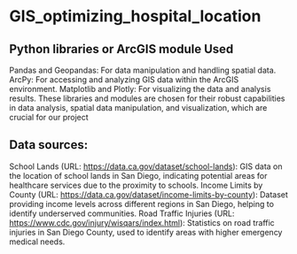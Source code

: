# GIS_optimizing_hospital_location


## Python libraries or ArcGIS module Used

Pandas and Geopandas: For data manipulation and handling spatial data.
ArcPy: For accessing and analyzing GIS data within the ArcGIS environment.
Matplotlib and Plotly: For visualizing the data and analysis results.
These libraries and modules are chosen for their robust capabilities in data analysis, spatial data manipulation, and visualization, which are crucial for our project


## Data sources:
School Lands (URL: https://data.ca.gov/dataset/school-lands): GIS data on the location of school lands in San Diego, indicating potential areas for healthcare services due to the proximity to schools.
Income Limits by County (URL: https://data.ca.gov/dataset/income-limits-by-county): Dataset providing income levels across different regions in San Diego, helping to identify underserved communities.
Road Traffic Injuries (URL: https://www.cdc.gov/injury/wisqars/index.html): Statistics on road traffic injuries in San Diego County, used to identify areas with higher emergency medical needs.
